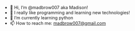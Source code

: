 - 👋 Hi, I’m @madbrow007 aka Madison!
- 👀 I really like programming and learning new technologies!
- 🌱 I’m currently learning python
- 📫 How to reach me: madbrow007@gmail.com

<!---
madbrow007/madbrow007 is a ✨ special ✨ repository because its `README.md` (this file) appears on your GitHub profile.
You can click the Preview link to take a look at your changes.
--->
